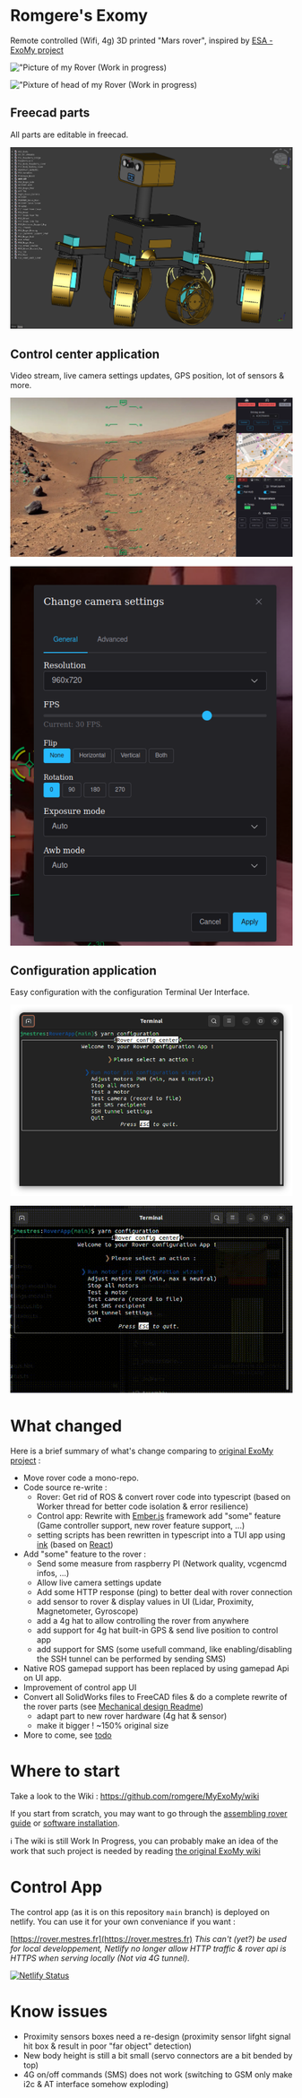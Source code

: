 # Romgere's Exomy

Remote controlled (Wifi, 4g) 3D printed "Mars rover", inspired by [ESA - ExoMy project](https://github.com/esa-prl/ExoMy/)

!["Picture of my Rover (Work in progress)](./Misc/Assets/rover1.jpg)

!["Pixture of head of my Rover (Work in progress)](./Misc/Assets/rover2.jpg)

## Freecad parts
All parts are editable in freecad.

!["Rover viewed in freecad](./Misc/Assets/rover-freecad.png)

## Control center application
Video stream, live camera settings updates, GPS position, lot of sensors & more.

!["The control application](./Misc/Assets/control-ui.png)

!["The control application, camera update screen](./Misc/Assets/camera-update.png)

## Configuration application
Easy configuration with the configuration Terminal Uer Interface.

!["The configuration TUI](./Misc/Assets/tui.png)

!["Video of the configuration application](./Misc/Assets/tui.gif)

# What changed

Here is a brief summary of what's change comparing to [original ExoMy project](https://esa-prl.github.io/ExoMy/) :

- Move rover code a mono-repo.
- Code source re-write :
  - Rover: Get rid of ROS & convert rover code into typescript (based on Worker thread for better code isolation & error resilience)
  - Control app: Rewrite with [Ember.js](https://emberjs.com/) framework add "some" feature (Game controller support, new rover feature support, ...)
  - setting scripts has been rewritten in typescript into a TUI app using [ink](https://github.com/vadimdemedes/ink) (based on [React](https://fr.react.dev/))
- Add "some" feature to the rover :
  - Send some measure from raspberry PI (Network quality, vcgencmd infos, ...)
  - Allow live camera settings update
  - Add some HTTP response (ping) to better deal with rover connection
  - add sensor to rover & display values in UI (Lidar, Proximity, Magnetometer, Gyroscope)
  - add a 4g hat to allow controlling the rover from anywhere
  - add support for 4g hat built-in GPS & send live position to control app
  - add support for SMS (some usefull command, like enabling/disabling the SSH tunnel can be performed by sending SMS)
- Native ROS gamepad support has been replaced by using gamepad Api on UI app.
- Improvement of control app UI
- Convert all SolidWorks files to FreeCAD files & do a complete rewrite of the rover parts (see [Mechanical design Readme](./MechanicalDesign/README.md))
  - adapt part to new rover hardware (4g hat & sensor)
  - make it bigger ! ~150% original size
- More to come, see [todo](https://github.com/romgere/MyExoMy/wiki/ToDos)

# Where to start

Take a look to the Wiki : https://github.com/romgere/MyExoMy/wiki

If you start from scratch, you may want to go through the [assembling rover guide](https://github.com/romgere/MyExoMy/wiki/Assembling-the-Rover) or [software installation](https://github.com/romgere/MyExoMy/wiki/Software-installation).

ℹ️ The wiki is still Work In Progress, you can probably make an idea of the work that such project is needed by reading [the original ExoMy wiki](https://github.com/esa-prl/ExoMy/wiki)

# Control App

The control app (as it is on this repository `main` branch) is deployed on netlify. You can use it for your own conveniance if you want :

[https://rover.mestres.fr](https://rover.mestres.fr)
*This can't (yet?) be used for local developpement, Netlify no longer allow HTTP traffic & rover api is HTTPS when serving locally (Not via 4G tunnel).*

[![Netlify Status](https://api.netlify.com/api/v1/badges/543b67ce-f6fd-49e3-bc17-88cf6e744329/deploy-status)](https://app.netlify.com/projects/exomycontrolapp/deploys)

# Know issues

- Proximity sensors boxes need a re-design (proximity sensor lifght signal hit box & result in poor "far object" detection)
- New body height is still a bit small (servo connectors are a bit bended by top)
- 4G on/off commands (SMS) does not work (switching to GSM only make i2c & AT interface somehow exploding)

